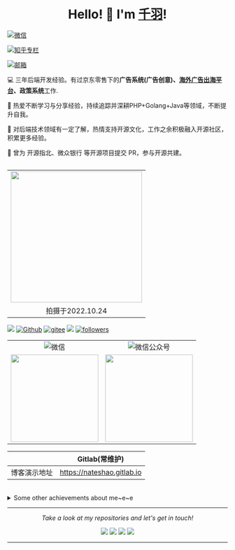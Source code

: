 <h1 align="center"> Hello! 👋  I'm <a href="https://github.com/nateshao">千羽</a>!</h1>


<a href="https://nateshao.gitlab.io">


<img alt="微信" src="https://img.shields.io/static/v1?label=%E5%BE%AE%E4%BF%A1&message=1210331079&color=green"/>
  </a> 

<a href="https://www.zhihu.com/people/yong-yuan-de-da-an-9"><img alt="知乎专栏" src="https://img.shields.io/static/v1?label=%E7%9F%A5%E4%B9%8E%E4%B8%93%E6%A0%8F&message=nateshao&color=0084FF&logo=Zhihu"/></a> <a href="mailto:1210331079@qq.com">

<img alt="邮箱" src="https://img.shields.io/static/v1?label=%E9%82%AE%E7%AE%B1&message=1210331079@qq.com&color=3ABFE6&logo=Minutemailer"/>

</a> 
  
💻 三年后端开发经验。有过京东零售下的**广告系统(广告创意)、[海外广告出海平台](https://jdwm.jd.com/home/)、政策系统**工作.

🚀 热爱不断学习与分享经验，持续追踪并深耕PHP+Golang+Java等领域，不断提升自我。

💼 对后端技术领域有一定了解，热情支持开源文化，工作之余积极融入开源社区，积累更多经验。

📘 曾为 开源指北、微众银行 等开源项目提交 PR，参与开源共建。

  <!-- 
        <td align="center"><img src="https://cdn.jsdelivr.net/gh/nateshao/images/20220327211544.jpg" width="300" hight="275"/> </td>  
  -->
  
<table align="right" width="100%" border="0" cellspacing="0" cellpadding="0">
  <tr>
    <td align="center"><img src="https://nateshao-blog.oss-cn-shenzhen.aliyuncs.com/img/20230611152103.png" width="300" hight="275"/> </td>
  </tr>
  <tr>
    <td align="center">拍摄于2022.10.24</td>
  </tr>
</table>

![](https://img.shields.io/badge/%E6%80%A7%E5%88%AB-%E2%99%82%E7%94%B7-lightgrey)  <a href="https://github.com/nateshao"><img alt="Github" src="https://img.shields.io/static/v1?label=Github&message=nateshao&color=red&logo=Github"/></a> <a href="https://gitee.com/nateshao"> <img alt="gitee" src="https://img.shields.io/static/v1?label=Gitee&message=nateshao&color=red&logo=Gitee"/></a> ![](https://visitor-badge.laobi.icu/badge?page_id=nateshao.nateshao)   [![followers](https://img.shields.io/github/followers/nateshao?style=social)](https://github.com/nateshao)


<table width="100%" border="0" cellspacing="0" cellpadding="0">
  <tr>
    <td align="center"><img alt="微信" src="https://img.shields.io/static/v1?label=%E5%BE%AE%E4%BF%A1&message=%E5%8D%83%E7%BE%BD&color=7BB32E&logo=wechat"/></td>
    <td align="center"><img alt="微信公众号" src="https://img.shields.io/static/v1?label=%E5%BE%AE%E4%BF%A1%E5%85%AC%E4%BC%97%E5%8F%B7&message=%E7%A8%8B%E5%BA%8F%E5%91%98%E5%8D%83%E7%BE%BD&color=7BB32E&logo=wechat"/></td>
   
  </tr>
  <tr>
    <td align="center"><img align="center" src="https://cdn.jsdelivr.net/gh/nateshao/images/20220327211400.webp" width="200"/></td>
     <td align="center"><img align="center" src="https://cdn.jsdelivr.net/gh/nateshao/images/20220327211500.jpg" width="200"/></td>
  </tr>
  
</table>




|              |               Gitlab(常维护)                |  
| :----------: | :---------------------------------: | 
| 博客演示地址 | https://nateshao.gitlab.io |


<br>
<details>
  <summary>Some other achievements about me~e~e</summary>
  <br>

* 🍎   后端开发（Java / Go ）🤪
  
* 👑   Some GitHub statistical reports:

<p align="center">
<img align="center" src="https://github-readme-stats.vercel.app/api/top-langs/?username=nateshao&hide_langs_below=1&theme=default&line_height=27&layout=compact" />
<img align="center" src="https://github-readme-stats.vercel.app/api?username=nateshao&show_icons=true&count_private=true&include_all_commits=true&line_height=21" alt="nateshao's Github Stats" />

</p>

</details>
  
<hr>
<p align="center">
  <i>Take a look at my repositories and let's get in touch!</i>
<p align="center">
<a href= "https://github.com/nateshao/powermock/"><img src="https://img.icons8.com/material-outlined/27/000000/ball-point-pen.png"/></a>
<a href= "https://www.linkedin.com/nateshao/"><img src="https://img.icons8.com/material-outlined/30/000000/linkedin.png"/></a>
<a href= "https://twitter.com/shaotongjie1"><img src="https://img.icons8.com/material-outlined/30/000000/twitter.png"/></a>
<a href= "https://nateshao.gitee.io"><img src="https://img.icons8.com/material-outlined/27/000000/geography.png"/></a>
</p>





---

<!--
<p align="center">
  <img src="https://raw.githubusercontent.com/coderjojo/coderjojo/master/img/github.gif" width=100>
  <br><br>
  <samp>
  </samp>
</p>

<p float="left">
  <a href="https://golang.org/" target="_blank" >
    <img src="https://raw.githubusercontent.com/itsksaurabh/itsksaurabh/master/assets/golang.gif"  height="90" />
  </a>
  <a href="https://www.docker.com/" target="_blank" >
    <img src="https://raw.githubusercontent.com/itsksaurabh/itsksaurabh/master/assets/docker.gif"  height="80" /> 
  </a>
  <a href="https://kubernetes.io/" target="_blank" >
    <img src="https://raw.githubusercontent.com/itsksaurabh/itsksaurabh/master/assets/k8s.gif"  height="75" />
  </a>
  <a href="https://docs.gitlab.com/ee/ci/" target="_blank" >
    <img src="https://raw.githubusercontent.com/itsksaurabh/itsksaurabh/master/assets/cicd.gif"  height="65" />
  </a>
  <a href="https://www.terraform.io/" target="_blank" >
    <img src="https://raw.githubusercontent.com/itsksaurabh/itsksaurabh/master/assets/terraform.gif" width="120" />
  </a>
  <a href="https://helm.sh/" target="_blank" >
    <img src="https://raw.githubusercontent.com/itsksaurabh/itsksaurabh/master/assets/helm.gif"  height="75" />
  </a>
 
 
 </p>
  
### CSPs
  
 <p float="left">
  <a href="https://bit.ly/2W7a91W" target="_blank" >
    <img src="https://raw.githubusercontent.com/itsksaurabh/itsksaurabh/master/assets/do.gif"  height="75" />
  </a> 
  <a href="https://aws.amazon.com/" target="_blank" >
    <img src="https://raw.githubusercontent.com/itsksaurabh/itsksaurabh/master/assets/aws.gif"  height="75" />
  </a>
 </p>
  
### Monitoring
  
 <p float="left">
  <a href="https://grafana.com/" target="_blank" >
    <img src="https://raw.githubusercontent.com/itsksaurabh/itsksaurabh/master/assets/grafana.gif" height="60" />&nbsp;&nbsp;
  </a>
  <a href="https://prometheus.io/" target="_blank" >
    <img src="https://raw.githubusercontent.com/itsksaurabh/itsksaurabh/master/assets/prometheus.gif" height="65" />
  </a>
  <a href="https://www.influxdata.com/" target="_blank" >
    <img src="https://raw.githubusercontent.com/itsksaurabh/itsksaurabh/master/assets/influxdata.gif" height="60" />
  </a>
</p>

### Databases
  
 <p float="left">
  <a href="https://www.postgresql.org/" target="_blank" >
    <img src="https://raw.githubusercontent.com/itsksaurabh/itsksaurabh/master/assets/postgresql.gif" height="90" />&nbsp;&nbsp;
  </a>
  <a href="https://www.timescale.com/" target="_blank" >
    <img src="https://raw.githubusercontent.com/itsksaurabh/itsksaurabh/master/assets/tsdb.gif" width="120" />
  </a>&nbsp;&nbsp;
  <a href="https://www.mongodb.com/" target="_blank" >
    <img src="https://raw.githubusercontent.com/itsksaurabh/itsksaurabh/master/assets/mongo.gif" height="80" />
  </a>
</p>

-->

<!--
**halfrost/halfrost** is a ✨ _special_ ✨ repository because its `README.md` (this file) appears on your GitHub profile.

Here are some ideas to get you started:

- 🔭 I’m currently working on ...
- 🌱 I’m currently learning ...
- 👯 I’m looking to collaborate on ...
- 🤔 I’m looking for help with ...
- 💬 Ask me about ...
- 📫 How to reach me: ...
- 😄 Pronouns: ...
- ⚡ Fun fact: ...
- ## 😉 找到我

<a href="https://alili.tech"><p align="center"> Visitor count<br> <img src="https://profile-counter.glitch.me/nateshao/count.svg" /></a>

- 🌱 GitHub : https://github.com/nateshao

- 👯 Gitee : https://gitee.com/nateshao

- 😄 WeChat : 1210331079

- 📫 QQ : 1210331079

- 💬 邮箱 : shaotongjie@gmail.com

- 🪐 个人网站 ： www.nateshao.cn

- 🔭 个人博客 : https://nateshao.gitee.io

  - 💛或💛http://nateshao.oschina.io
  
  - 💛或💛 https://nateshao.gitlab.io

  - 💛或💛 https://nateshao.github.io./

  - 💛或💛访问[coding](https://coding-pages-bucket-3501670-8140272-8317-424311-1300369800.cos-website.ap-hongkong.myqcloud.com)

  - 💛或💛访问[cloudbase](https://nateshao-cloud-8gaqeoi12d2ad9c5-1300369800.tcloudbaseapp.com/)
-->


<!--
**nateshao/nateshao** is a ✨ _special_ ✨ repository because its `README.md` (this file) appears on your GitHub profile.

Here are some ideas to get you started:


-->

